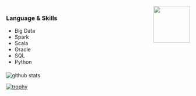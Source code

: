 <img align="right" src="https://user-images.githubusercontent.com/82019075/115680084-dfb86380-a370-11eb-945a-35c6abdf835a.png" height="100" width="100">
<h3 > Language & Skills </h3>

- Big Data
- Spark
- Scala 
- Oracle
- SQL
- Python

<h4 align="center"></h4>

<img align="center" src="https://github-readme-stats.vercel.app/api?username=chandg8899&show_icons=true&include_all_commits=true&theme=blue-white&count_private=true" alt="github stats">

[![trophy](https://github-profile-trophy.vercel.app/?username=chandg8899&theme=gruvbox)](https://github.com/ryo-ma/github-profile-trophy)

